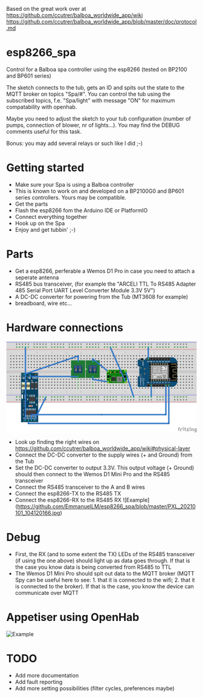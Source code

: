 Based on the great work over at \
https://github.com/ccutrer/balboa_worldwide_app/wiki
https://github.com/ccutrer/balboa_worldwide_app/blob/master/doc/protocol.md


# esp8266_spa
Control for a Balboa spa controller using the esp8266 (tested on BP2100 and BP601 series)

The sketch connects to the tub, gets an ID and spits out the state to the MQTT broker on topics "Spa/#".
You can control the tub using the subscribed topics, f.e. "Spa/light" with message "ON" for maximum compatability with openhab.

Maybe you need to adjust the sketch to your tub configuration (number of pumps, connection of blower, nr of lights...). You may find the DEBUG comments useful for this task.

Bonus: you may add several relays or such like I did ;-)

# Getting started
- Make sure your Spa is using a Balboa controller
- This is known to work on and developed on a BP2100G0 and BP601 series controllers. Yours may be compatible.
- Get the parts
- Flash the esp8266 fom the Arduino IDE or PlatformIO
- Connect everything together
- Hook up on the Spa
- Enjoy and get tubbin' ;-)

# Parts
- Get a esp8266, perferable a Wemos D1 Pro in case you need to attach a seperate antenna
- RS485 bus transceiver, (for example the "ARCELI TTL To RS485 Adapter 485 Serial Port UART Level Converter Module 3.3V 5V")
- A DC-DC converter for powering from the Tub (MT3608 for example)
- breadboard, wire etc...


# Hardware connections
![Example](https://github.com/EmmanuelLM/esp8266_spa/blob/master/esp8266_spa_bb.png)
- Look up finding the right wires on https://github.com/ccutrer/balboa_worldwide_app/wiki#physical-layer
- Connect the DC-DC converter to the supply wires (+ and Ground) from the Tub
- Set the DC-DC converter to output 3.3V. This output voltage (+ Ground) should then connect to the Wemos D1 Mini Pro and the RS485 transceiver
- Connect the RS485 transceiver to the A and B wires
- Connect the esp8266-TX to the RS485 TX
- Connect the esp8266-RX to the RS485 RX
![Example] (https://github.com/EmmanuelLM/esp8266_spa/blob/master/PXL_20210101_104120166.jpg)

# Debug
- First, the RX (and to some extent the TX) LEDs of the RS485 transceiver (if using the one above) should light up as data goes through. If that is the case you know data is being converted from RS485 to TTL
- The Wemos D1 Mini Pro should spit out data to the MQTT broker (MQTT Spy can be useful here to see: 1. that it is connected to the wifi; 2. that it is connected to the broker). If that is the case, you know the device can communicate over MQTT

# Appetiser using OpenHab
![Example](https://github.com/cribskip/esp8266_spa/blob/master/spa_openhab.png)

# TODO
- Add more documentation
- Add fault reporting
- Add more setting possibilities (filter cycles, preferences maybe)
